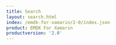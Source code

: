 ```yaml
---
title: Search
layout: search.html
index: /emdk-for-xamarin/2-0/index.json
product: EMDK For Xamarin
productversion: '2.0'
---
```










